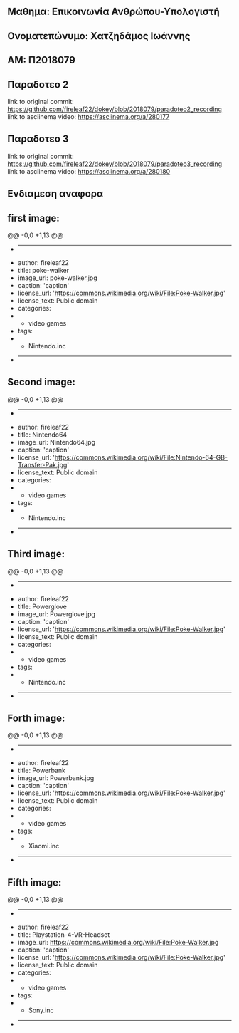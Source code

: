 Μαθημα: Επικοινωνία Ανθρώπου-Υπολογιστή
-
Ονοματεπώνυμο: Χατζηδάμος Ιωάννης
-
ΑΜ: Π2018079
-
Παραδοτεο 2
-
link to original commit: https://github.com/fireleaf22/dokey/blob/2018079/paradoteo2_recording
link to asciinema video: https://asciinema.org/a/280177

Παραδοτεο 3
-
link to original commit: https://github.com/fireleaf22/dokey/blob/2018079/paradoteo3_recording
link to asciinema video: https://asciinema.org/a/280180


Ενδιαμεση αναφορα
-
first image:
-
@@ -0,0 +1,13 @@
+ ---
+ author: fireleaf22
+ title: poke-walker
+ image_url: poke-walker.jpg
+ caption: 'caption'
+ license_url: 'https://commons.wikimedia.org/wiki/File:Poke-Walker.jpg'
+ license_text: Public domain
+ categories:
+   - video games
+ tags:
+   - Nintendo.inc
+ ---

Second image:
-
@@ -0,0 +1,13 @@
+ ---
+ author: fireleaf22
+ title: Nintendo64
+ image_url: Nintendo64.jpg
+ caption: 'caption'
+ license_url: 'https://commons.wikimedia.org/wiki/File:Nintendo-64-GB-Transfer-Pak.jpg'
+ license_text: Public domain
+ categories:
+   - video games
+ tags:
+   - Nintendo.inc
+ ---

Third image:
-
@@ -0,0 +1,13 @@
+ ---
+ author: fireleaf22
+ title: Powerglove
+ image_url: Powerglove.jpg
+ caption: 'caption'
+ license_url: 'https://commons.wikimedia.org/wiki/File:Poke-Walker.jpg'
+ license_text: Public domain
+ categories:
+   - video games
+ tags:
+   - Nintendo.inc
+ ---

Forth image:
-
@@ -0,0 +1,13 @@
+ ---
+ author: fireleaf22
+ title: Powerbank
+ image_url: Powerbank.jpg
+ caption: 'caption'
+ license_url: 'https://commons.wikimedia.org/wiki/File:Poke-Walker.jpg'
+ license_text: Public domain
+ categories:
+   - video games
+ tags:
+   - Xiaomi.inc
+ ---

Fifth image:
-
@@ -0,0 +1,13 @@
+ ---
+ author: fireleaf22
+ title: Playstation-4-VR-Headset
+ image_url: https://commons.wikimedia.org/wiki/File:Poke-Walker.jpg
+ caption: 'caption'
+ license_url: 'https://commons.wikimedia.org/wiki/File:Poke-Walker.jpg'
+ license_text: Public domain
+ categories:
+   - video games
+ tags:
+   - Sony.inc
+ ---
